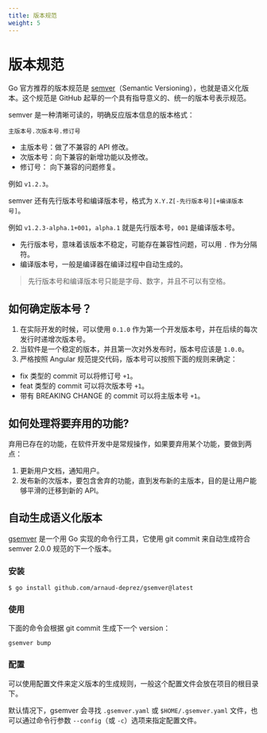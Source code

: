 ```yaml
---
title: 版本规范
weight: 5
---
```


# 版本规范

Go 官方推荐的版本规范是 [semver](https://semver.org/lang/zh-CN/)（Semantic Versioning），也就是语义化版本。这个规范是 GitHub 起草的一个具有指导意义的、统一的版本号表示规范。

semver 是一种清晰可读的，明确反应版本信息的版本格式：

```
主版本号.次版本号.修订号
```

- 主版本号：做了不兼容的 API 修改。
- 次版本号：向下兼容的新增功能以及修改。
- 修订号： 向下兼容的问题修复。

例如 `v1.2.3`。

semver 还有先行版本号和编译版本号，格式为 `X.Y.Z[-先行版本号][+编译版本号]`。

例如 `v1.2.3-alpha.1+001`，`alpha.1` 就是先行版本号，`001` 是编译版本号。

- 先行版本号，意味着该版本不稳定，可能存在兼容性问题，可以用 `.` 作为分隔符。
- 编译版本号，一般是编译器在编译过程中自动生成的。

> 先行版本号和编译版本号只能是字母、数字，并且不可以有空格。

## 如何确定版本号？

1. 在实际开发的时候，可以使用 `0.1.0` 作为第一个开发版本号，并在后续的每次发行时递增次版本号。
2. 当软件是一个稳定的版本，并且第一次对外发布时，版本号应该是 `1.0.0`。
3. 严格按照 Angular 规范提交代码，版本号可以按照下面的规则来确定：
  - fix 类型的 commit 可以将修订号 `+1`。
  - feat 类型的 commit 可以将次版本号 `+1`。
  - 带有 BREAKING CHANGE 的 commit 可以将主版本号 `+1`。

## 如何处理将要弃用的功能?

弃用已存在的功能，在软件开发中是常规操作，如果要弃用某个功能，要做到两点：

1. 更新用户文档，通知用户。
2. 发布新的次版本，要包含舍弃的功能，直到发布新的主版本，目的是让用户能够平滑的迁移到新的 API。

## 自动生成语义化版本

[gsemver](https://github.com/arnaud-deprez/gsemver) 是一个用 Go 实现的命令行工具，它使用 git commit 来自动生成符合 semver 2.0.0 规范的下一个版本。

### 安装

```
$ go install github.com/arnaud-deprez/gsemver@latest
```

### 使用

下面的命令会根据 git commit 生成下一个 version：

```
gsemver bump
```

### 配置

可以使用配置文件来定义版本的生成规则，一般这个配置文件会放在项目的根目录下。

默认情况下，gsemver 会寻找 `.gsemver.yaml` 或 `$HOME/.gsemver.yaml` 文件，也可以通过命令行参数 `--config`（或 `-c`）选项来指定配置文件。
